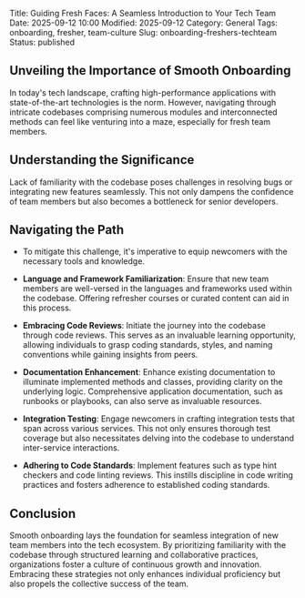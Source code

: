 Title: Guiding Fresh Faces: A Seamless Introduction to Your Tech Team
Date: 2025-09-12 10:00
Modified: 2025-09-12
Category: General
Tags: onboarding, fresher, team-culture
Slug: onboarding-freshers-techteam
Status: published

## Unveiling the Importance of Smooth Onboarding

In today's tech landscape, crafting high-performance applications with state-of-the-art technologies is the norm. However, navigating through intricate codebases comprising numerous modules and interconnected methods can feel like venturing into a maze, especially for fresh team members.

## Understanding the Significance

Lack of familiarity with the codebase poses challenges in resolving bugs or integrating new features seamlessly. This not only dampens the confidence of team members but also becomes a bottleneck for senior developers.

## Navigating the Path

- To mitigate this challenge, it's imperative to equip newcomers with the necessary tools and knowledge.

- **Language and Framework Familiarization**: Ensure that new team members are well-versed in the languages and frameworks used within the codebase. Offering refresher courses or curated content can aid in this process.
- **Embracing Code Reviews**: Initiate the journey into the codebase through code reviews. This serves as an invaluable learning opportunity, allowing individuals to grasp coding standards, styles, and naming conventions while gaining insights from peers.
- **Documentation Enhancement**: Enhance existing documentation to illuminate implemented methods and classes, providing clarity on the underlying logic. Comprehensive application documentation, such as runbooks or playbooks, can also serve as invaluable resources.
- **Integration Testing**: Engage newcomers in crafting integration tests that span across various services. This not only ensures thorough test coverage but also necessitates delving into the codebase to understand inter-service interactions.
- **Adhering to Code Standards**: Implement features such as type hint checkers and code linting reviews. This instills discipline in code writing practices and fosters adherence to established coding standards.

## Conclusion

Smooth onboarding lays the foundation for seamless integration of new team members into the tech ecosystem. By prioritizing familiarity with the codebase through structured learning and collaborative practices, organizations foster a culture of continuous growth and innovation. Embracing these strategies not only enhances individual proficiency but also propels the collective success of the team.